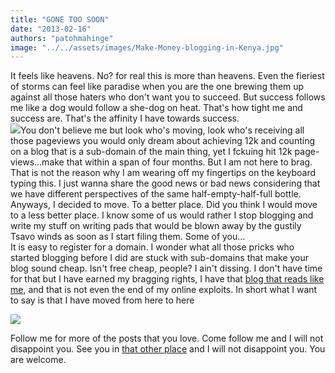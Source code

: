```yaml
---
title: "GONE TOO SOON"
date: "2013-02-16"
authors: "patohmahinge"
image: "../../assets/images/Make-Money-blogging-in-Kenya.jpg"
---
```


It feels like heavens. No? for real this is more than heavens. Even the fieriest of storms can feel like paradise when you are the one brewing them up against all those haters who don't want you to succeed.<!--more--> But success follows me like a dog would follow a she-dog on heat. That's how tight me and success are. That's the affinity I have towards success.  
[![](images/Cryptic+Writes+Moving.jpg)](https://mahinge.com/wp-content/uploads/2013/02/www.kenyanpridespot.com)You don't believe me but look who's moving, look who's receiving all those pageviews you would only dream about achieving 12k and counting on a blog that is a sub-domain of the main thing, yet I fckuing hit 12k page-views...make that within a span of four months. But I am not here to brag. That is not the reason why I am wearing off my fingertips on the keyboard typing this. I just wanna share the good news or bad news considering that we have different perspectives of the same half-empty-half-full bottle. Anyways, I decided to move. To a better place. Did you think I would move to a less better place. I know some of us would rather I stop blogging and write my stuff on writing pads that would be blown away by the gustily Tsavo winds as soon as I start filing them. Some of you...  
It is easy to register for a domain. I wonder what all those pricks who started blogging before I did are stuck with sub-domains that make your blog sound cheap. Isn't free cheap, people? I ain't dissing. I don't have time for that but I have earned my bragging rights, I have that [blog that reads like me](https://mahinge.com/wp-content/uploads/2013/02/www.kenyanpridespot.com), and that is not even the end of my online exploits. In short what I want to say is that I have moved from here to here  

[![](images/Cryptic+Writes+New+Home.jpg)](https://mahinge.com/wp-content/uploads/2013/02/www.kenyanpridespot.com)

Follow me for more of the posts that you love. Come follow me and I will not disappoint you. See you in [that other place](https://mahinge.com/wp-content/uploads/2013/02/www.kenyanpridespot.com) and I will not disappoint you. You are welcome.
